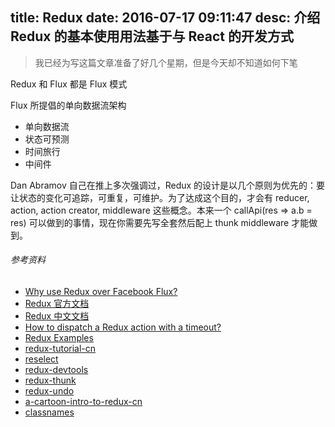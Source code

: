 title: Redux
date: 2016-07-17 09:11:47
desc: 介绍 Redux 的基本使用用法基于与 React 的开发方式
---

> 我已经为写这篇文章准备了好几个星期，但是今天却不知道如何下笔

Redux 和 Flux 都是 Flux 模式


Flux 所提倡的单向数据流架构

- 单向数据流
- 状态可预测
- 时间旅行
- 中间件

Dan Abramov 自己在推上多次强调过，Redux 的设计是以几个原则为优先的：要让状态的变化可追踪，可重复，可维护。为了达成这个目的，才会有 reducer, action, action creator, middleware 这些概念。本来一个 callApi(res => a.b = res) 可以做到的事情，现在你需要先写全套然后配上 thunk middleware 才能做到。

<!-- more -->

###### 参考资料

- [Why use Redux over Facebook Flux?](http://stackoverflow.com/questions/32461229/why-use-redux-over-facebook-flux/32920459#32920459)
- [Redux 官方文档](http://redux.js.org/index.html)
- [Redux 中文文档](http://cn.redux.js.org//index.html)
- [How to dispatch a Redux action with a timeout?](http://stackoverflow.com/questions/35411423/how-to-dispatch-a-redux-action-with-a-timeout/35415559#35415559)
- [Redux Examples](https://github.com/reactjs/redux/blob/master/docs/introduction/Examples.md)
- [redux-tutorial-cn](https://github.com/react-guide/redux-tutorial-cn)
- [reselect](https://github.com/reactjs/reselect)
- [redux-devtools](https://github.com/gaearon/redux-devtools)
- [redux-thunk](https://github.com/gaearon/redux-thunk)
- [redux-undo](https://github.com/omnidan/redux-undo)
- [a-cartoon-intro-to-redux-cn](https://github.com/jasonslyvia/a-cartoon-intro-to-redux-cn)
- [classnames](https://github.com/JedWatson/classnames)